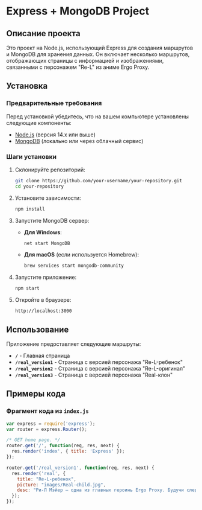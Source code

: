 # Express + MongoDB Project

## Описание проекта

Это проект на Node.js, использующий Express для создания маршрутов и MongoDB для хранения данных. Он включает несколько маршрутов, отображающих страницы с информацией и изображениями, связанными с персонажем "Re-L" из аниме Ergo Proxy.

## Установка

### Предварительные требования

Перед установкой убедитесь, что на вашем компьютере установлены следующие компоненты:

- [Node.js](https://nodejs.org/en/download/) (версия 14.x или выше)
- [MongoDB](https://www.mongodb.com/try/download/community) (локально или через облачный сервис)

### Шаги установки

1. Склонируйте репозиторий:
   ```bash
   git clone https://github.com/your-username/your-repository.git
   cd your-repository
   ```

2. Установите зависимости:
   ```bash
   npm install
   ```

3. Запустите MongoDB сервер:
    - **Для Windows**:
      ```bash
      net start MongoDB
      ```
    - **Для macOS** (если используется Homebrew):
      ```bash
      brew services start mongodb-community
      ```

4. Запустите приложение:
   ```bash
   npm start
   ```

5. Откройте в браузере:
   ```
   http://localhost:3000
   ```

## Использование

Приложение предоставляет следующие маршруты:

- **`/`** - Главная страница
- **`/real_version1`** - Страница с версией персонажа "Re-L-ребенок"
- **`/real_version2`** - Страница с версией персонажа "Re-L-оригинал"
- **`/real_version3`** - Страница с версией персонажа "Real-клон"

## Примеры кода

### Фрагмент кода из `index.js`

```javascript
var express = require('express');
var router = express.Router();

/* GET home page. */
router.get('/', function(req, res, next) {
  res.render('index', { title: 'Express' });
});

router.get('/real_version1', function(req, res, next) {
  res.render('real', {
    title: "Re-L-ребенок",
    picture: "images/Real-child.jpg",
    desc: "Ри-Л Мэйер — одна из главных героинь Ergo Proxy. Будучи следователем Бюро разведки в Ромдо, она подвергается нападению двух монстров и оказывается втянута в тайну Прокси. В конце концов она присоединяется к Винсенту Лоу и Пино в их поисках ответов."
  });
});
```
